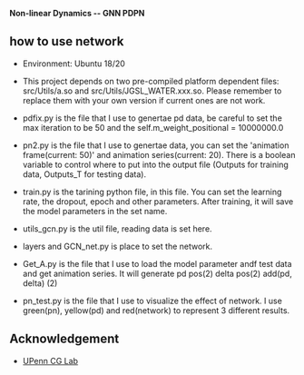 **Non-linear Dynamics -- GNN PDPN**

## how to use network

* Environment: Ubuntu 18/20

* This project depends on two pre-compiled platform dependent files: src/Utils/a.so and src/Utils/JGSL_WATER.xxx.so. Please remember to replace them with your own version if current ones are not work.

* pdfix.py is the file that I use to genertae pd data, be careful to set the max iteration to be 50 and the self.m_weight_positional = 10000000.0

* pn2.py is the file that I use to genertae data, you can set the 'animation frame(current: 50)' and animation series(current: 20). There is a boolean variable to control where to put into the output file (Outputs for training data, Outputs_T for testing data).

* train.py is the tarining python file, in this file. You can set the learning rate, the dropout, epoch and other parameters. After training, it will save the model parameters in the set name.

* utils_gcn.py is the util file, reading data is set here.

* layers and GCN_net.py is place to set the network.

* Get_A.py is the file that I use to load the model parameter andf test data and get animation series. It will generate pd pos(2) delta pos(2) add(pd, delta) (2)

* pn_test.py is the file that I use to visualize the effect of network. I use green(pn), yellow(pd) and red(network) to represent 3 different results. 

## Acknowledgement

* [UPenn CG Lab](http://cg.cis.upenn.edu/)

